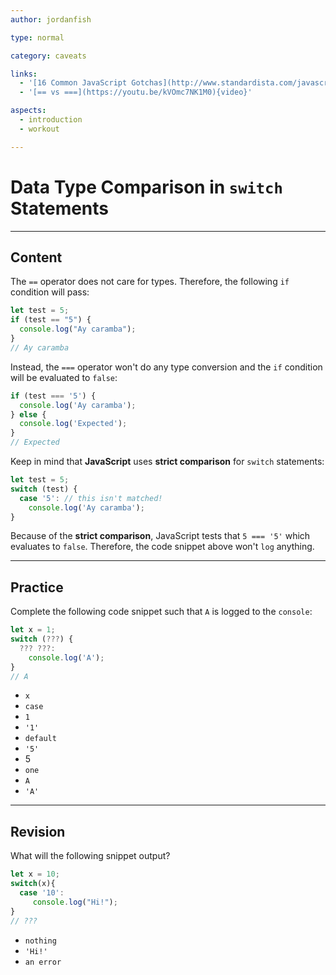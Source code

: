 ```yaml
---
author: jordanfish

type: normal

category: caveats

links:
  - '[16 Common JavaScript Gotchas](http://www.standardista.com/javascript/15-common-javascript-gotchas){website}'
  - '[== vs ===](https://youtu.be/kVOmc7NK1M0){video}'

aspects:
  - introduction
  - workout

---
```


# Data Type Comparison in `switch` Statements

---
## Content

The `==` operator does not care for types. Therefore, the following `if` condition will pass:

```javascript
let test = 5;
if (test == "5") {
  console.log("Ay caramba");
}
// Ay caramba
```

Instead, the `===` operator won't do any type conversion and the `if` condition will be evaluated to `false`:

```javascript
if (test === '5') {
  console.log('Ay caramba');
} else {
  console.log('Expected');
}
// Expected
```

Keep in mind that **JavaScript** uses **strict comparison** for `switch` statements:

```javascript
let test = 5;
switch (test) {
  case '5': // this isn't matched!
    console.log('Ay caramba');
}
```

Because of the **strict comparison**, JavaScript tests that `5 === '5'`  which evaluates to `false`. Therefore, the code snippet above won't `log` anything.

---
## Practice

Complete the following code snippet such that `A` is logged to the `console`:

```javascript
let x = 1;
switch (???) {
  ??? ???:
    console.log('A');
}
// A
```

* `x`
* `case`
* `1`
* `'1'`
* `default`
* `'5'`
* 5
* `one`
* `A`
* `'A'`

---
## Revision

What will the following snippet output?

```javascript
let x = 10;
switch(x){
  case '10':
     console.log("Hi!");
}
// ???
```

* `nothing`
* `'Hi!'`
* `an error`
 

